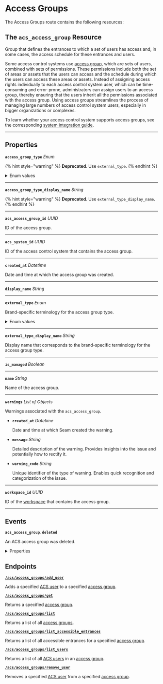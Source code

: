 # Access Groups

The Access Groups route contains the following resources:

## The `acs_access_group` Resource

Group that defines the entrances to which a set of users has access and, in some cases, the access schedule for these entrances and users.

Some access control systems use [access group](https://docs.seam.co/latest/capability-guides/access-systems/assigning-users-to-access-groups), which are sets of users, combined with sets of permissions. These permissions include both the set of areas or assets that the users can access and the schedule during which the users can access these areas or assets. Instead of assigning access rights individually to each access control system user, which can be time-consuming and error-prone, administrators can assign users to an access group, thereby ensuring that the users inherit all the permissions associated with the access group. Using access groups streamlines the process of managing large numbers of access control system users, especially in bigger organizations or complexes.

To learn whether your access control system supports access groups, see the corresponding [system integration guide](../../../device-and-system-integration-guides/overview.md#access-control-systems).

---

## Properties

**`access_group_type`** *Enum*

{% hint style="warning" %}
**Deprecated**. Use `external_type`.
{% endhint %}

<details>

<summary>Enum values</summary>

- `pti_unit`
- `pti_access_level`
- `salto_ks_access_group`
- `brivo_group`
- `salto_space_group`
- `dormakaba_community_access_group`
</details>


---

**`access_group_type_display_name`** *String*

{% hint style="warning" %}
**Deprecated**. Use `external_type_display_name`.
{% endhint %}


---

**`acs_access_group_id`** *UUID*

ID of the access group.


---

**`acs_system_id`** *UUID*

ID of the access control system that contains the access group.


---

**`created_at`** *Datetime*

Date and time at which the access group was created.


---

**`display_name`** *String*


---

**`external_type`** *Enum*

Brand-specific terminology for the access group type.

<details>

<summary>Enum values</summary>

- `pti_unit`
- `pti_access_level`
- `salto_ks_access_group`
- `brivo_group`
- `salto_space_group`
- `dormakaba_community_access_group`
</details>


---

**`external_type_display_name`** *String*

Display name that corresponds to the brand-specific terminology for the access group type.


---

**`is_managed`** *Boolean*


---

**`name`** *String*

Name of the access group.


---

**`warnings`** *List* *of Objects*

Warnings associated with the `acs_access_group`.


- <b><code>created_at</code></b> <i>Datetime</i>

  Date and time at which Seam created the warning.



- <b><code>message</code></b> <i>String</i>

  Detailed description of the warning. Provides insights into the issue and potentially how to rectify it.



- <b><code>warning_code</code></b> <i>String</i>

  Unique identifier of the type of warning. Enables quick recognition and categorization of the issue.



---

**`workspace_id`** *UUID*

ID of the [workspace](../../../core-concepts/workspaces/README.md) that contains the access group.


---


## Events

**`acs_access_group.deleted`**

An ACS access group was deleted.

<details>

<summary>Properties</summary>

- <b><code>acs_access_group_id</code></b> <i>UUID</i>



- <b><code>acs_system_id</code></b> <i>UUID</i>

  ID of the [ACS system](https://docs.seam.co/latest/capability-guides/access-systems).



- <b><code>connected_account_id</code></b> <i>UUID</i>

  ID of the [connected account](../../../core-concepts/connected-accounts/README.md).



- <b><code>created_at</code></b> <i>Datetime</i>

  Date and time at which the event was created.



- <b><code>event_id</code></b> <i>UUID</i>

  ID of the event.



- <b><code>event_type</code></b> <i>String</i>



- <b><code>occurred_at</code></b> <i>Datetime</i>

  Date and time at which the event occurred.



- <b><code>workspace_id</code></b> <i>UUID</i>

  ID of the [workspace](../../../core-concepts/workspaces/README.md).


</details>

## Endpoints


[**`/acs/access_groups/add_user`**](./add_user.md)

Adds a specified [ACS user](https://docs.seam.co/latest/capability-guides/access-systems/user-management) to a specified [access group](https://docs.seam.co/latest/capability-guides/access-systems/assigning-users-to-access-groups).


[**`/acs/access_groups/get`**](./get.md)

Returns a specified [access group](https://docs.seam.co/latest/capability-guides/access-systems/assigning-users-to-access-groups).


[**`/acs/access_groups/list`**](./list.md)

Returns a list of all [access groups](https://docs.seam.co/latest/capability-guides/access-systems/assigning-users-to-access-groups).


[**`/acs/access_groups/list_accessible_entrances`**](./list_accessible_entrances.md)

Returns a list of all accessible entrances for a specified [access group](https://docs.seam.co/latest/capability-guides/access-systems/assigning-users-to-access-groups).


[**`/acs/access_groups/list_users`**](./list_users.md)

Returns a list of all [ACS users](https://docs.seam.co/latest/capability-guides/access-systems/user-management) in an [access group](https://docs.seam.co/latest/capability-guides/access-systems/assigning-users-to-access-groups).


[**`/acs/access_groups/remove_user`**](./remove_user.md)

Removes a specified [ACS user](https://docs.seam.co/latest/capability-guides/access-systems/user-management) from a specified [access group](https://docs.seam.co/latest/capability-guides/access-systems/assigning-users-to-access-groups).


